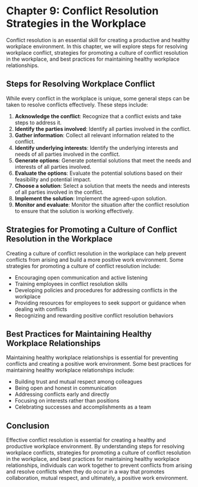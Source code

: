 # Chapter 9: Conflict Resolution Strategies in the Workplace

Conflict resolution is an essential skill for creating a productive and healthy workplace environment. In this chapter, we will explore steps for resolving workplace conflict, strategies for promoting a culture of conflict resolution in the workplace, and best practices for maintaining healthy workplace relationships.

## Steps for Resolving Workplace Conflict

While every conflict in the workplace is unique, some general steps can be taken to resolve conflicts effectively. These steps include:

1. **Acknowledge the conflict**: Recognize that a conflict exists and take steps to address it.
2. **Identify the parties involved**: Identify all parties involved in the conflict.
3. **Gather information**: Collect all relevant information related to the conflict.
4. **Identify underlying interests**: Identify the underlying interests and needs of all parties involved in the conflict.
5. **Generate options**: Generate potential solutions that meet the needs and interests of all parties involved.
6. **Evaluate the options**: Evaluate the potential solutions based on their feasibility and potential impact.
7. **Choose a solution**: Select a solution that meets the needs and interests of all parties involved in the conflict.
8. **Implement the solution**: Implement the agreed-upon solution.
9. **Monitor and evaluate**: Monitor the situation after the conflict resolution to ensure that the solution is working effectively.

## Strategies for Promoting a Culture of Conflict Resolution in the Workplace

Creating a culture of conflict resolution in the workplace can help prevent conflicts from arising and build a more positive work environment. Some strategies for promoting a culture of conflict resolution include:

- Encouraging open communication and active listening
- Training employees in conflict resolution skills
- Developing policies and procedures for addressing conflicts in the workplace
- Providing resources for employees to seek support or guidance when dealing with conflicts
- Recognizing and rewarding positive conflict resolution behaviors

## Best Practices for Maintaining Healthy Workplace Relationships

Maintaining healthy workplace relationships is essential for preventing conflicts and creating a positive work environment. Some best practices for maintaining healthy workplace relationships include:

- Building trust and mutual respect among colleagues
- Being open and honest in communication
- Addressing conflicts early and directly
- Focusing on interests rather than positions
- Celebrating successes and accomplishments as a team

## Conclusion

Effective conflict resolution is essential for creating a healthy and productive workplace environment. By understanding steps for resolving workplace conflicts, strategies for promoting a culture of conflict resolution in the workplace, and best practices for maintaining healthy workplace relationships, individuals can work together to prevent conflicts from arising and resolve conflicts when they do occur in a way that promotes collaboration, mutual respect, and ultimately, a positive work environment.
